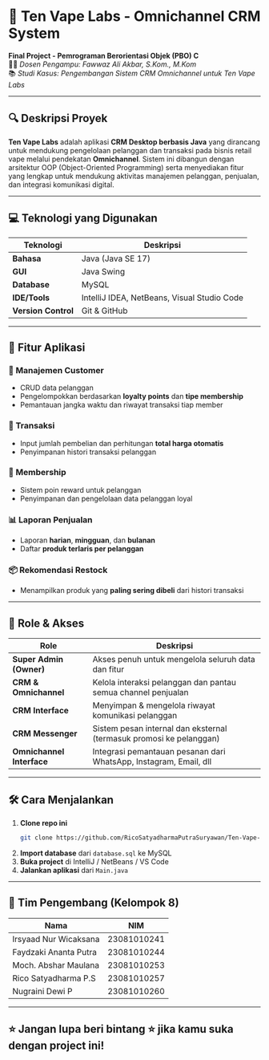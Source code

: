 # 🚬 Ten Vape Labs - Omnichannel CRM System

**Final Project - Pemrograman Berorientasi Objek (PBO) C**  
👨‍🏫 *Dosen Pengampu: Fawwaz Ali Akbar, S.Kom., M.Kom*  
📚 *Studi Kasus: Pengembangan Sistem CRM Omnichannel untuk Ten Vape Labs*

---

## 🔍 Deskripsi Proyek

**Ten Vape Labs** adalah aplikasi **CRM Desktop berbasis Java** yang dirancang untuk mendukung pengelolaan pelanggan dan transaksi pada bisnis retail vape melalui pendekatan **Omnichannel**. Sistem ini dibangun dengan arsitektur OOP (Object-Oriented Programming) serta menyediakan fitur yang lengkap untuk mendukung aktivitas manajemen pelanggan, penjualan, dan integrasi komunikasi digital.

---

## 💻 Teknologi yang Digunakan

| Teknologi          | Deskripsi                                     |
|--------------------|-----------------------------------------------|
| **Bahasa**         | Java (Java SE 17)                             |
| **GUI**            | Java Swing                                    |
| **Database**       | MySQL                                         |
| **IDE/Tools**      | IntelliJ IDEA, NetBeans, Visual Studio Code  |
| **Version Control**| Git & GitHub                                  |

---

## 🚀 Fitur Aplikasi

### 👥 Manajemen Customer
- CRUD data pelanggan
- Pengelompokkan berdasarkan **loyalty points** dan **tipe membership**
- Pemantauan jangka waktu dan riwayat transaksi tiap member

### 🛒 Transaksi
- Input jumlah pembelian dan perhitungan **total harga otomatis**
- Penyimpanan histori transaksi pelanggan

### 💎 Membership
- Sistem poin reward untuk pelanggan
- Penyimpanan dan pengelolaan data pelanggan loyal

### 📊 Laporan Penjualan
- Laporan **harian**, **mingguan**, dan **bulanan**
- Daftar **produk terlaris per pelanggan**

### 📦 Rekomendasi Restock
- Menampilkan produk yang **paling sering dibeli** dari histori transaksi

---

## 👑 Role & Akses

| Role                 | Deskripsi                                                                 |
|----------------------|--------------------------------------------------------------------------|
| **Super Admin (Owner)** | Akses penuh untuk mengelola seluruh data dan fitur                     |
| **CRM & Omnichannel**   | Kelola interaksi pelanggan dan pantau semua channel penjualan          |
| **CRM Interface**       | Menyimpan & mengelola riwayat komunikasi pelanggan                      |
| **CRM Messenger**       | Sistem pesan internal dan eksternal (termasuk promosi ke pelanggan)    |
| **Omnichannel Interface** | Integrasi pemantauan pesanan dari WhatsApp, Instagram, Email, dll    |

---

## 🛠️ Cara Menjalankan

1. **Clone repo ini**
    ```bash
    git clone https://github.com/RicoSatyadharmaPutraSuryawan/Ten-Vape-Labs.git
    ```
2. **Import database** dari `database.sql` ke MySQL
3. **Buka project** di IntelliJ / NetBeans / VS Code
4. **Jalankan aplikasi** dari `Main.java`

---

## 👥 Tim Pengembang (Kelompok 8)

| Nama                          | NIM           |
|-------------------------------|---------------|
| Irsyaad Nur Wicaksana         | 23081010241   |
| Faydzaki Ananta Putra         | 23081010244   |
| Moch. Abshar Maulana          | 23081010253   |
| Rico Satyadharma P.S          | 23081010257   |
| Nugraini Dewi P               | 23081010260   |

---

## ⭐ Jangan lupa beri bintang ⭐ jika kamu suka dengan project ini!

